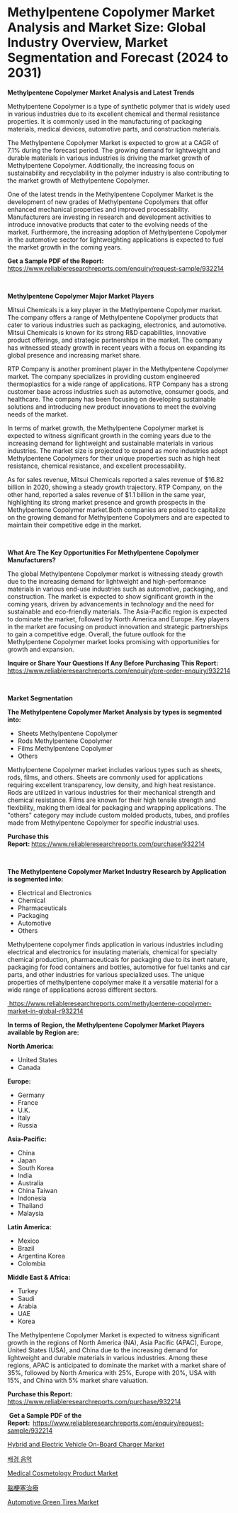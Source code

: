 <p><h1>Methylpentene Copolymer Market Analysis and Market Size: Global Industry Overview, Market Segmentation and Forecast (2024 to 2031)</h1></p><p><strong>Methylpentene Copolymer Market Analysis and Latest Trends</strong></p>
<p><p>Methylpentene Copolymer is a type of synthetic polymer that is widely used in various industries due to its excellent chemical and thermal resistance properties. It is commonly used in the manufacturing of packaging materials, medical devices, automotive parts, and construction materials.</p><p>The Methylpentene Copolymer Market is expected to grow at a CAGR of 7.1% during the forecast period. The growing demand for lightweight and durable materials in various industries is driving the market growth of Methylpentene Copolymer. Additionally, the increasing focus on sustainability and recyclability in the polymer industry is also contributing to the market growth of Methylpentene Copolymer.</p><p>One of the latest trends in the Methylpentene Copolymer Market is the development of new grades of Methylpentene Copolymers that offer enhanced mechanical properties and improved processability. Manufacturers are investing in research and development activities to introduce innovative products that cater to the evolving needs of the market. Furthermore, the increasing adoption of Methylpentene Copolymer in the automotive sector for lightweighting applications is expected to fuel the market growth in the coming years.</p></p>
<p><strong>Get a Sample PDF of the Report:&nbsp;</strong> <a href="https://www.reliableresearchreports.com/enquiry/request-sample/932214">https://www.reliableresearchreports.com/enquiry/request-sample/932214</a></p>
<p>&nbsp;</p>
<p><strong>Methylpentene Copolymer Major Market Players</strong></p>
<p><p>Mitsui Chemicals is a key player in the Methylpentene Copolymer market. The company offers a range of Methylpentene Copolymer products that cater to various industries such as packaging, electronics, and automotive. Mitsui Chemicals is known for its strong R&D capabilities, innovative product offerings, and strategic partnerships in the market. The company has witnessed steady growth in recent years with a focus on expanding its global presence and increasing market share.</p><p>RTP Company is another prominent player in the Methylpentene Copolymer market. The company specializes in providing custom engineered thermoplastics for a wide range of applications. RTP Company has a strong customer base across industries such as automotive, consumer goods, and healthcare. The company has been focusing on developing sustainable solutions and introducing new product innovations to meet the evolving needs of the market.</p><p>In terms of market growth, the Methylpentene Copolymer market is expected to witness significant growth in the coming years due to the increasing demand for lightweight and sustainable materials in various industries. The market size is projected to expand as more industries adopt Methylpentene Copolymers for their unique properties such as high heat resistance, chemical resistance, and excellent processability.</p><p>As for sales revenue, Mitsui Chemicals reported a sales revenue of $16.82 billion in 2020, showing a steady growth trajectory. RTP Company, on the other hand, reported a sales revenue of $1.1 billion in the same year, highlighting its strong market presence and growth prospects in the Methylpentene Copolymer market.Both companies are poised to capitalize on the growing demand for Methylpentene Copolymers and are expected to maintain their competitive edge in the market.</p></p>
<p>&nbsp;</p>
<p><strong>What Are The Key Opportunities For Methylpentene Copolymer Manufacturers?</strong></p>
<p><p>The global Methylpentene Copolymer market is witnessing steady growth due to the increasing demand for lightweight and high-performance materials in various end-use industries such as automotive, packaging, and construction. The market is expected to show significant growth in the coming years, driven by advancements in technology and the need for sustainable and eco-friendly materials. The Asia-Pacific region is expected to dominate the market, followed by North America and Europe. Key players in the market are focusing on product innovation and strategic partnerships to gain a competitive edge. Overall, the future outlook for the Methylpentene Copolymer market looks promising with opportunities for growth and expansion.</p></p>
<p><strong>Inquire or Share Your Questions If Any Before Purchasing This Report:</strong> <a href="https://www.reliableresearchreports.com/enquiry/pre-order-enquiry/932214">https://www.reliableresearchreports.com/enquiry/pre-order-enquiry/932214</a></p>
<p>&nbsp;</p>
<p><strong>Market Segmentation</strong></p>
<p><strong>The Methylpentene Copolymer Market Analysis by types is segmented into:</strong></p>
<p><ul><li>Sheets Methylpentene Copolymer</li><li>Rods Methylpentene Copolymer</li><li>Films Methylpentene Copolymer</li><li>Others</li></ul></p>
<p><p>Methylpentene Copolymer market includes various types such as sheets, rods, films, and others. Sheets are commonly used for applications requiring excellent transparency, low density, and high heat resistance. Rods are utilized in various industries for their mechanical strength and chemical resistance. Films are known for their high tensile strength and flexibility, making them ideal for packaging and wrapping applications. The "others" category may include custom molded products, tubes, and profiles made from Methylpentene Copolymer for specific industrial uses.</p></p>
<p><strong>Purchase this Report:&nbsp;</strong><a href="https://www.reliableresearchreports.com/purchase/932214">https://www.reliableresearchreports.com/purchase/932214</a></p>
<p>&nbsp;</p>
<p><strong>The Methylpentene Copolymer Market Industry Research by Application is segmented into:</strong></p>
<p><ul><li>Electrical and Electronics</li><li>Chemical</li><li>Pharmaceuticals</li><li>Packaging</li><li>Automotive</li><li>Others</li></ul></p>
<p><p>Methylpentene copolymer finds application in various industries including electrical and electronics for insulating materials, chemical for specialty chemical production, pharmaceuticals for packaging due to its inert nature, packaging for food containers and bottles, automotive for fuel tanks and car parts, and other industries for various specialized uses. The unique properties of methylpentene copolymer make it a versatile material for a wide range of applications across different sectors.</p></p>
<p><a href="https://www.reliableresearchreports.com/methylpentene-copolymer-market-in-global-r932214">&nbsp;https://www.reliableresearchreports.com/methylpentene-copolymer-market-in-global-r932214</a></p>
<p><strong>In terms of Region, the Methylpentene Copolymer Market Players available by Region are:</strong></p>
<p>
    <p> <strong> North America: </strong>
        <ul>
            <li>United States</li>
            <li>Canada</li>
        </ul>
        </p> 
    <p> <strong> Europe: </strong>
        <ul>
            <li>Germany</li>
            <li>France</li>
            <li>U.K.</li>
            <li>Italy</li>
            <li>Russia</li>
        </ul>
        </p> 
    <p> <strong> Asia-Pacific: </strong>
        <ul>
            <li>China</li>
            <li>Japan</li>
            <li>South Korea</li>
            <li>India</li>
            <li>Australia</li>
            <li>China Taiwan</li>
            <li>Indonesia</li>
            <li>Thailand</li>
            <li>Malaysia</li>
        </ul>
        </p> 
    <p> <strong> Latin America: </strong>
        <ul>
            <li>Mexico</li>
            <li>Brazil</li>
            <li>Argentina Korea</li>
            <li>Colombia</li>
        </ul>
        </p> 
    <p> <strong> Middle East & Africa: </strong>
        <ul>
            <li>Turkey</li>
            <li>Saudi</li>
            <li>Arabia</li>
            <li>UAE</li>
            <li>Korea</li>
        </ul>
    </p>
    </p>
<p><p>The Methylpentene Copolymer Market is expected to witness significant growth in the regions of North America (NA), Asia Pacific (APAC), Europe, United States (USA), and China due to the increasing demand for lightweight and durable materials in various industries. Among these regions, APAC is anticipated to dominate the market with a market share of 35%, followed by North America with 25%, Europe with 20%, USA with 15%, and China with 5% market share valuation.</p></p>
<p><strong>Purchase this Report: </strong><a href="https://www.reliableresearchreports.com/purchase/932214">https://www.reliableresearchreports.com/purchase/932214</a></p>
<p>&nbsp;<strong>Get a Sample PDF of the Report:&nbsp;&nbsp;</strong><a href="https://www.reliableresearchreports.com/enquiry/request-sample/932214">https://www.reliableresearchreports.com/enquiry/request-sample/932214</a></p>
<p><strong></strong></p>
<p><p><a href="https://github.com/LaceyZemlak1/Market-Research-Report-List-1/blob/main/hybrid-and-electric-vehicle-on-board-charger-market.md">Hybrid and Electric Vehicle On-Board Charger Market</a></p><p><a href="https://medium.com/@chickenlegs8687/%EB%B0%B0%EA%B2%BD-%EC%9D%8C%EC%95%85-%EC%8B%9C%EC%9E%A5-%EA%B7%9C%EB%AA%A8%EC%99%80-%EC%8B%9C%EC%9E%A5-%EB%8F%99%ED%96%A5-%EC%82%B0%EC%97%85-%EC%A0%84%EB%B0%98%EC%A0%81%EC%9D%B8-%EA%B0%9C%EC%9A%94-2024%EB%85%84%EB%B6%80%ED%84%B0-2031%EB%85%84%EA%B9%8C%EC%A7%80-798a94e08e2c">배경 음악</a></p><p><a href="https://issuu.com/reportprime-2/docs/medical-cosmetology-product-market-size-2030.pptx">Medical Cosmetology Product Market</a></p><p><a href="https://github.com/LizaHeller2023/Market-Research-Report-List-1/blob/main/272784283335.md">脳梗塞治療</a></p><p><a href="https://github.com/MyrtisWest1/Market-Research-Report-List-1/blob/main/automotive-green-tires-market.md">Automotive Green Tires Market</a></p></p>